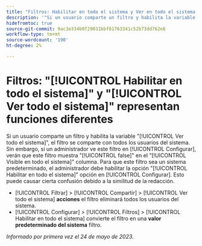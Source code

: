 ```yaml
---
title: "Filtros: Habilitar en todo el sistema y Ver en todo el sistema representan diferentes funcionalidades"
description: '"Si un usuario comparte un filtro y habilita la variable [!UICONTROL Ver todo el sistema] opción, el filtro se comparte con cada usuario del sistema. Sin embargo, si un administrador ve este filtro en [!UICONTROL Configurar], verán que este filtro se muestra [!UICONTROL false] en el [!UICONTROL Visible en todo el sistema] columna. Para que este filtro sea un sistema predeterminado, el administrador debe habilitar la variable [!UICONTROL Habilitar en todo el sistema] en Configuración. Esto puede causar cierta confusión debido a la similitud de la redacción".'
hidefromtoc: true
source-git-commit: 9ac3e334b0f29031bbf81763341c52b73dd762e6
workflow-type: tm+mt
source-wordcount: '190'
ht-degree: 2%

---
```



# Filtros: &quot;[!UICONTROL Habilitar en todo el sistema]&quot; y &quot;[!UICONTROL Ver todo el sistema]&quot; representan funciones diferentes

Si un usuario comparte un filtro y habilita la variable &quot;[!UICONTROL Ver todo el sistema]&quot;, el filtro se comparte con todos los usuarios del sistema. Sin embargo, si un administrador ve este filtro en [!UICONTROL Configurar], verán que este filtro muestra &quot;[!UICONTROL false]&quot; en el &quot;[!UICONTROL Visible en todo el sistema]&quot; columna. Para que este filtro sea un sistema predeterminado, el administrador debe habilitar la opción &quot;[!UICONTROL Habilitar en todo el sistema]&quot; opción en [!UICONTROL Configurar]. Esto puede causar cierta confusión debido a la similitud de la redacción.

* [!UICONTROL Filtrar] > [!UICONTROL Compartir] > [!UICONTROL Ver todo el sistema] **acciones** el filtro eliminará todos los usuarios del sistema.
* [!UICONTROL Configurar] > [!UICONTROL Filtros] > [!UICONTROL Habilitar en todo el sistema] convierte el filtro en una **valor predeterminado del sistema** filtro.

_Informado por primera vez el 24 de mayo de 2023._

